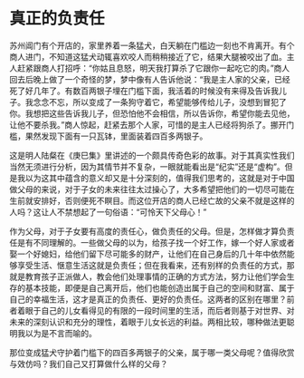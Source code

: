 # 真正的负责任

苏州阊门有个开店的，家里养着一条猛犬，白天躺在门槛边一刻也不肯离开。有个商人进门，不知道这猛犬动辄喜欢咬人而稍稍接近了它，结果大腿被咬出了血。主人赶紧跟商人打招呼：“你姑且息怒，明天我打算杀了它跟你一起吃它的肉。”商人回去后晚上做了一个奇怪的梦，梦中像有人告诉他说：“我是主人家的父亲，已经死了好几年了。有数百两银子埋在门槛下面，我活着的时候没有来得及告诉我儿子。我念念不忘，所以变成了一条狗守着它，希望能够传给儿子，没想到冒犯了你。我想把这些告诉我儿子，但恐怕他不会相信，所以告诉你，希望你能去见他，让他不要杀我。”商人惊起，赶紧去那个人家，可惜的是主人已经将狗杀了。挪开门槛，果然发现下面有一只瓦钵，里面装着四百多两银子。 

这是明人陆粲在《庚巳集》里讲述的一个颇具传奇色彩的故事。对于其真实性我们当然无须进行分析，因为其情节并不复杂，一眼就能看出是“纪实”还是“虚构”。但是我以为这其中蕴含的意义却又是十分深刻的，值得我们思考的，这就是对于中国做父母的来说，对于子女的未来往往太过操心了，大多希望把他们的一切尽可能在生前就安排好，否则便死不瞑目。而这位开店的商人已经亡故的父亲不就是这样的人吗？这让人不禁想起了一句俗语：“可怜天下父母心！” 

作为父母，对于子女要有高度的责任心，做负责任的父母。但是，怎样做才算负责任是有不同理解的。一些做父母的以为，给孩子找一个好工作，嫁一个好人家或者娶一个好媳妇，给他们留下尽可能多的财产，让他们在自己身后的几十年中依然能够享受生活、惬意生活这就是负责任；但在我看来，还有别样的负责任的方式，那就是教育孩子正派做人，教会他们处理事情的正确的方式方法，努力让他们学会生存的基本技能，即便是自己离开后，他们也能创造出属于自己的空间和财富、属于自己的幸福生活，这才是真正的负责任、更好的负责任。这两者的区别在哪里？前者着眼于自己的儿女看得见的有限的一段时间里的生活，而后者则基于对世界、对未来的深刻认识和充分的理性，着眼于儿女长远的利益。两相比较，哪种做法更聪明我以为是不言而喻的。 

那位变成猛犬守护着门槛下的四百多两银子的父亲，属于哪一类父母呢？值得欣赏与效仿吗？我们自己又打算做什么样的父母？